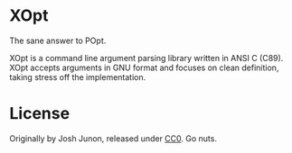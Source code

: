 # XOpt
The sane answer to POpt.

XOpt is a command line argument parsing library written in ANSI C (C89). XOpt
accepts arguments in GNU format and focuses on clean definition, taking stress
off the implementation.

# License
Originally by Josh Junon, released under [CC0](https://creativecommons.org/publicdomain/zero/1.0/). Go nuts.

